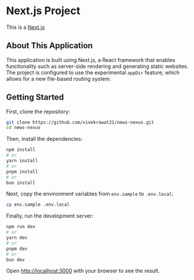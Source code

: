 # Next.js Project

This is a [Next.js](https://nextjs.org) 

## About This Application

This application is built using Next.js, a React framework that enables functionality such as server-side rendering and generating static websites. The project is configured to use the experimental `appDir` feature, which allows for a new file-based routing system.

## Getting Started

First, clone the repository:

```bash
git clone https://github.com/vivekrawat21/news-nexus.git
cd news-nexus
```

Then, install the dependencies:

```bash
npm install
# or
yarn install
# or
pnpm install
# or
bun install
```
Next, copy the environment variables from `env.sample` to `.env.local`:

```bash
cp env.sample .env.local
```
Finally, run the development server:

```bash
npm run dev
# or
yarn dev
# or
pnpm dev
# or
bun dev
```
Open [http://localhost:3000](http://localhost:3000) with your browser to see the result.
